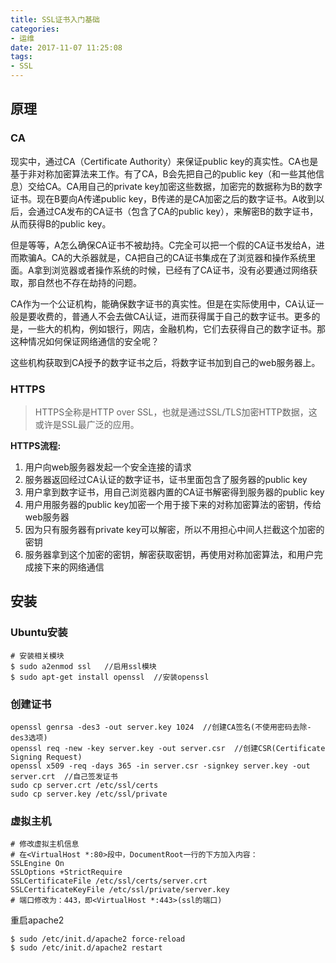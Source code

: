 ```yaml
---
title: SSL证书入门基础
categories:
- 运维
date: 2017-11-07 11:25:08
tags:
- SSL
---
```


## 原理

### CA
现实中，通过CA（Certificate Authority）来保证public key的真实性。CA也是基于非对称加密算法来工作。有了CA，B会先把自己的public key（和一些其他信息）交给CA。CA用自己的private key加密这些数据，加密完的数据称为B的数字证书。现在B要向A传递public key，B传递的是CA加密之后的数字证书。A收到以后，会通过CA发布的CA证书（包含了CA的public key），来解密B的数字证书，从而获得B的public key。

但是等等，A怎么确保CA证书不被劫持。C完全可以把一个假的CA证书发给A，进而欺骗A。CA的大杀器就是，CA把自己的CA证书集成在了浏览器和操作系统里面。A拿到浏览器或者操作系统的时候，已经有了CA证书，没有必要通过网络获取，那自然也不存在劫持的问题。

CA作为一个公证机构，能确保数字证书的真实性。但是在实际使用中，CA认证一般是要收费的，普通人不会去做CA认证，进而获得属于自己的数字证书。更多的是，一些大的机构，例如银行，网店，金融机构，它们去获得自己的数字证书。那这种情况如何保证网络通信的安全呢？

这些机构获取到CA授予的数字证书之后，将数字证书加到自己的web服务器上。

### HTTPS
> HTTPS全称是HTTP over SSL，也就是通过SSL/TLS加密HTTP数据，这或许是SSL最广泛的应用。

**HTTPS流程:**

1. 用户向web服务器发起一个安全连接的请求
2. 服务器返回经过CA认证的数字证书，证书里面包含了服务器的public key
3. 用户拿到数字证书，用自己浏览器内置的CA证书解密得到服务器的public key
4. 用户用服务器的public key加密一个用于接下来的对称加密算法的密钥，传给web服务器
5. 因为只有服务器有private key可以解密，所以不用担心中间人拦截这个加密的密钥
6. 服务器拿到这个加密的密钥，解密获取密钥，再使用对称加密算法，和用户完成接下来的网络通信

## 安装

### Ubuntu安装
```shell
# 安装相关模块
$ sudo a2enmod ssl   //启用ssl模块
$ sudo apt-get install openssl  //安装openssl
```

### 创建证书
```shell
openssl genrsa -des3 -out server.key 1024  //创建CA签名(不使用密码去除-des3选项)
openssl req -new -key server.key -out server.csr  //创建CSR(Certificate Signing Request)
openssl x509 -req -days 365 -in server.csr -signkey server.key -out server.crt  //自己签发证书
sudo cp server.crt /etc/ssl/certs
sudo cp server.key /etc/ssl/private
```

### 虚拟主机

```shell
# 修改虚拟主机信息
# 在<VirtualHost *:80>段中，DocumentRoot一行的下方加入内容：
SSLEngine On
SSLOptions +StrictRequire
SSLCertificateFile /etc/ssl/certs/server.crt
SSLCertificateKeyFile /etc/ssl/private/server.key
# 端口修改为：443，即<VirtualHost *:443>(ssl的端口)
```

重启apache2
```shell
$ sudo /etc/init.d/apache2 force-reload
$ sudo /etc/init.d/apache2 restart
```
